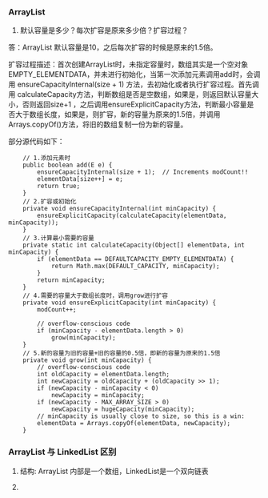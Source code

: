 ### ArrayList 

1. 默认容量是多少？每次扩容是原来多少倍？扩容过程？

答：ArrayList 默认容量是10，之后每次扩容的时候是原来的1.5倍。

扩容过程描述：首次创建ArrayList时，未指定容量时，数组其实是一个空对象EMPTY_ELEMENTDATA，并未进行初始化，当第一次添加元素调用add时，会调用  ensureCapacityInternal(size + 1) 方法，去初始化或者执行扩容过程。首先调用 calculateCapacity方法，判断数组是否是空数组，如果是，则返回默认容量大小，否则返回size+1
，之后调用ensureExplicitCapacity方法，判断最小容量是否大于数组长度，如果是，则扩容，新的容量为原来的1.5倍，并调用Arrays.copyOf()方法，将旧的数组复制一份为新的容量。

部分源代码如下：

```
    // 1.添加元素时
    public boolean add(E e) {
        ensureCapacityInternal(size + 1);  // Increments modCount!!
        elementData[size++] = e;
        return true;
    }
    // 2.扩容或初始化
    private void ensureCapacityInternal(int minCapacity) {
        ensureExplicitCapacity(calculateCapacity(elementData, minCapacity));
    }
    // 3.计算最小需要的容量
    private static int calculateCapacity(Object[] elementData, int minCapacity) {
        if (elementData == DEFAULTCAPACITY_EMPTY_ELEMENTDATA) {
            return Math.max(DEFAULT_CAPACITY, minCapacity);
        }
        return minCapacity;
    }    
    // 4.需要的容量大于数组长度时，调用grow进行扩容
    private void ensureExplicitCapacity(int minCapacity) {
        modCount++;

        // overflow-conscious code
        if (minCapacity - elementData.length > 0)
            grow(minCapacity);
    }
    // 5.新的容量为旧的容量+旧的容量的0.5倍，即新的容量为原来的1.5倍
    private void grow(int minCapacity) {
        // overflow-conscious code
        int oldCapacity = elementData.length;
        int newCapacity = oldCapacity + (oldCapacity >> 1);
        if (newCapacity - minCapacity < 0)
            newCapacity = minCapacity;
        if (newCapacity - MAX_ARRAY_SIZE > 0)
            newCapacity = hugeCapacity(minCapacity);
        // minCapacity is usually close to size, so this is a win:
        elementData = Arrays.copyOf(elementData, newCapacity);
    }

```



### ArrayList 与 LinkedList 区别

1. 结构: ArrayList 内部是一个数组，LinkedList是一个双向链表

2. 
